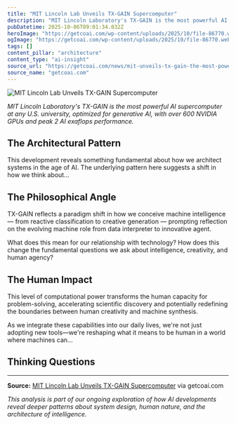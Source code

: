 ```yaml
---
title: "MIT Lincoln Lab Unveils TX-GAIN Supercomputer"
description: "MIT Lincoln Laboratory's TX-GAIN is the most powerful AI supercomputer at any U.S. university, optimized for generative AI, with over 600 NV"
pubDatetime: 2025-10-06T09:01:34.032Z
heroImage: "https://getcoai.com/wp-content/uploads/2025/10/file-86770.webp"
ogImage: "https://getcoai.com/wp-content/uploads/2025/10/file-86770.webp"
tags: []
content_pillar: "architecture"
content_type: "ai-insight"
source_url: "https://getcoai.com/news/mit-unveils-tx-gain-the-most-powerful-ai-supercomputer-at-any-us-university/"
source_name: "getcoai.com"
---
```


![MIT Lincoln Lab Unveils TX-GAIN Supercomputer](https://getcoai.com/wp-content/uploads/2025/10/file-86770.webp)

_MIT Lincoln Laboratory's TX-GAIN is the most powerful AI supercomputer at any U.S. university, optimized for generative AI, with over 600 NVIDIA GPUs and peak 2 AI exaflops performance._

## The Architectural Pattern



This development reveals something fundamental about how we architect systems in the age of AI. The underlying pattern here suggests a shift in how we think about...

## The Philosophical Angle

TX-GAIN reflects a paradigm shift in how we conceive machine intelligence — from reactive classification to creative generation — prompting reflection on the evolving machine role from data interpreter to innovative agent.

What does this mean for our relationship with technology? How does this change the fundamental questions we ask about intelligence, creativity, and human agency?

## The Human Impact

This level of computational power transforms the human capacity for problem-solving, accelerating scientific discovery and potentially redefining the boundaries between human creativity and machine synthesis.

As we integrate these capabilities into our daily lives, we're not just adopting new tools—we're reshaping what it means to be human in a world where machines can...

## Thinking Questions



---

**Source:** [MIT Lincoln Lab Unveils TX-GAIN Supercomputer](https://getcoai.com/news/mit-unveils-tx-gain-the-most-powerful-ai-supercomputer-at-any-us-university/) via getcoai.com

*This analysis is part of our ongoing exploration of how AI developments reveal deeper patterns about system design, human nature, and the architecture of intelligence.*
